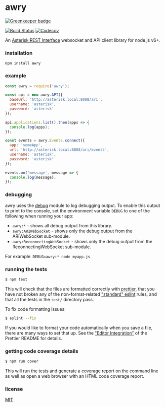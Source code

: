 # awry

[![Greenkeeper badge](https://badges.greenkeeper.io/chadxz/awry.svg)](https://greenkeeper.io/)

[![Build Status][Build Status Image]][Build Status Link]
[![Codecov][Codecov Image]][Codecov Link]

An [Asterisk REST Interface][] websocket and API client library for node.js
v6+.

[Build Status Image]: https://travis-ci.org/chadxz/awry.svg?branch=master
[Build Status Link]: https://travis-ci.org/chadxz/awry
[Codecov Image]: https://img.shields.io/codecov/c/github/chadxz/awry.svg
[Codecov Link]: https://codecov.io/gh/chadxz/awry
[Asterisk REST Interface]: https://wiki.asterisk.org/wiki/pages/viewpage.action?pageId=29395573

### installation

`npm install awry`

### example

```js
const awry = require('awry');

const api = new awry.API({
  baseUrl: 'http://asterisk.local:8088/ari',
  username: 'asterisk',
  password: 'asterisk'
});

api.applications.list().then(apps => {
  console.log(apps);
});

const events = awry.Events.connect({
  app: 'someApp',
  url: 'http://asterisk.local:8088/ari/events',
  username: 'asterisk',
  password: 'asterisk'
});

events.on('message', message => {
  console.log(message);
});
```

### debugging
awry uses the [debug](https://github.com/visionmedia/debug) module to log
debugging output. To enable this output to print to the console, set the
environment variable `DEBUG` to one of the following when running your app:

- `awry:*` - shows all debug output from this library.
- `awry:ARIWebSocket` - shows only the debug output from the ARIWebSocket 
sub-module.
- `awry:ReconnectingWebSocket` - shows only the debug output from the
ReconnectingWebSocket sub-module.

For example: `DEBUG=awry:* node myapp.js`

### running the tests

```sh
$ npm test
```

This will check that the files are formatted correctly with [prettier][], that 
you have not broken any of the non-format-related ["standard" eslint][] rules, 
and that all the tests in the `test/` directory pass.

To fix code formatting issues:

```sh
$ eslint --fix
``` 

If you would like to format your code automatically when you save a file, there
are many ways to set that up. See the ["Editor Integration"][] of the Prettier
README for details.

[prettier]: https://github.com/prettier/prettier
["standard" eslint]: https://standardjs.com/rules.html#javascript-standard-style
["Editor Integration"]: https://github.com/prettier/prettier#editor-integration

### getting code coverage details

```sh
$ npm run cover
```

This will run the tests and generate a coverage report on the command line as 
well as open a web browser with an HTML code coverage report.

### license

[MIT](LICENSE-MIT)
